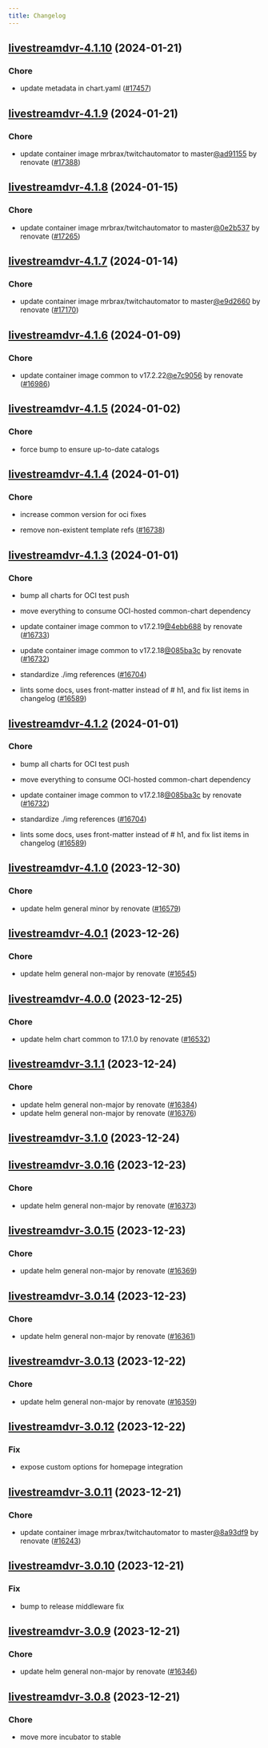 ```yaml
---
title: Changelog
---
```




## [livestreamdvr-4.1.10](https://github.com/truecharts/charts/compare/livestreamdvr-4.1.9...livestreamdvr-4.1.10) (2024-01-21)

### Chore



- update metadata in chart.yaml ([#17457](https://github.com/truecharts/charts/issues/17457))


## [livestreamdvr-4.1.9](https://github.com/truecharts/charts/compare/livestreamdvr-4.1.8...livestreamdvr-4.1.9) (2024-01-21)

### Chore



- update container image mrbrax/twitchautomator to master[@ad91155](https://github.com/ad91155) by renovate ([#17388](https://github.com/truecharts/charts/issues/17388))


## [livestreamdvr-4.1.8](https://github.com/truecharts/charts/compare/livestreamdvr-4.1.7...livestreamdvr-4.1.8) (2024-01-15)

### Chore



- update container image mrbrax/twitchautomator to master[@0e2b537](https://github.com/0e2b537) by renovate ([#17265](https://github.com/truecharts/charts/issues/17265))


## [livestreamdvr-4.1.7](https://github.com/truecharts/charts/compare/livestreamdvr-4.1.6...livestreamdvr-4.1.7) (2024-01-14)

### Chore



- update container image mrbrax/twitchautomator to master[@e9d2660](https://github.com/e9d2660) by renovate ([#17170](https://github.com/truecharts/charts/issues/17170))




## [livestreamdvr-4.1.6](https://github.com/truecharts/charts/compare/livestreamdvr-4.1.5...livestreamdvr-4.1.6) (2024-01-09)

### Chore



- update container image common to v17.2.22[@e7c9056](https://github.com/e7c9056) by renovate ([#16986](https://github.com/truecharts/charts/issues/16986))


## [livestreamdvr-4.1.5](https://github.com/truecharts/charts/compare/livestreamdvr-4.1.4...livestreamdvr-4.1.5) (2024-01-02)

### Chore



- force bump to ensure up-to-date catalogs


## [livestreamdvr-4.1.4](https://github.com/truecharts/charts/compare/livestreamdvr-4.1.3...livestreamdvr-4.1.4) (2024-01-01)

### Chore



- increase common version for oci fixes

- remove non-existent template refs ([#16738](https://github.com/truecharts/charts/issues/16738))


## [livestreamdvr-4.1.3](https://github.com/truecharts/charts/compare/livestreamdvr-4.1.0...livestreamdvr-4.1.3) (2024-01-01)

### Chore



- bump all charts for OCI test push

- move everything to consume OCI-hosted common-chart dependency

- update container image common to v17.2.19[@4ebb688](https://github.com/4ebb688) by renovate ([#16733](https://github.com/truecharts/charts/issues/16733))

- update container image common to v17.2.18[@085ba3c](https://github.com/085ba3c) by renovate ([#16732](https://github.com/truecharts/charts/issues/16732))

- standardize ./img references ([#16704](https://github.com/truecharts/charts/issues/16704))

- lints some docs, uses front-matter instead of # h1, and fix list items in changelog ([#16589](https://github.com/truecharts/charts/issues/16589))


## [livestreamdvr-4.1.2](https://github.com/truecharts/charts/compare/livestreamdvr-4.1.0...livestreamdvr-4.1.2) (2024-01-01)

### Chore



- bump all charts for OCI test push

- move everything to consume OCI-hosted common-chart dependency

- update container image common to v17.2.18[@085ba3c](https://github.com/085ba3c) by renovate ([#16732](https://github.com/truecharts/charts/issues/16732))

- standardize ./img references ([#16704](https://github.com/truecharts/charts/issues/16704))

- lints some docs, uses front-matter instead of # h1, and fix list items in changelog ([#16589](https://github.com/truecharts/charts/issues/16589))
## [livestreamdvr-4.1.0](https://github.com/truecharts/charts/compare/livestreamdvr-4.0.1...livestreamdvr-4.1.0) (2023-12-30)

### Chore

- update helm general minor by renovate ([#16579](https://github.com/truecharts/charts/issues/16579))

## [livestreamdvr-4.0.1](https://github.com/truecharts/charts/compare/livestreamdvr-4.0.0...livestreamdvr-4.0.1) (2023-12-26)

### Chore

- update helm general non-major by renovate ([#16545](https://github.com/truecharts/charts/issues/16545))

## [livestreamdvr-4.0.0](https://github.com/truecharts/charts/compare/livestreamdvr-3.1.1...livestreamdvr-4.0.0) (2023-12-25)

### Chore

- update helm chart common to 17.1.0 by renovate ([#16532](https://github.com/truecharts/charts/issues/16532))

## [livestreamdvr-3.1.1](https://github.com/truecharts/charts/compare/livestreamdvr-3.1.0...livestreamdvr-3.1.1) (2023-12-24)

### Chore

- update helm general non-major by renovate ([#16384](https://github.com/truecharts/charts/issues/16384))
- update helm general non-major by renovate ([#16376](https://github.com/truecharts/charts/issues/16376))

## [livestreamdvr-3.1.0](https://github.com/truecharts/charts/compare/livestreamdvr-3.0.16...livestreamdvr-3.1.0) (2023-12-24)

## [livestreamdvr-3.0.16](https://github.com/truecharts/charts/compare/livestreamdvr-3.0.15...livestreamdvr-3.0.16) (2023-12-23)

### Chore

- update helm general non-major by renovate ([#16373](https://github.com/truecharts/charts/issues/16373))

## [livestreamdvr-3.0.15](https://github.com/truecharts/charts/compare/livestreamdvr-3.0.14...livestreamdvr-3.0.15) (2023-12-23)

### Chore

- update helm general non-major by renovate ([#16369](https://github.com/truecharts/charts/issues/16369))

## [livestreamdvr-3.0.14](https://github.com/truecharts/charts/compare/livestreamdvr-3.0.13...livestreamdvr-3.0.14) (2023-12-23)

### Chore

- update helm general non-major by renovate ([#16361](https://github.com/truecharts/charts/issues/16361))

## [livestreamdvr-3.0.13](https://github.com/truecharts/charts/compare/livestreamdvr-3.0.12...livestreamdvr-3.0.13) (2023-12-22)

### Chore

- update helm general non-major by renovate ([#16359](https://github.com/truecharts/charts/issues/16359))

## [livestreamdvr-3.0.12](https://github.com/truecharts/charts/compare/livestreamdvr-3.0.11...livestreamdvr-3.0.12) (2023-12-22)

### Fix

- expose custom options for homepage integration

## [livestreamdvr-3.0.11](https://github.com/truecharts/charts/compare/livestreamdvr-3.0.10...livestreamdvr-3.0.11) (2023-12-21)

### Chore

- update container image mrbrax/twitchautomator to master[@8a93df9](https://github.com/8a93df9) by renovate ([#16243](https://github.com/truecharts/charts/issues/16243))

## [livestreamdvr-3.0.10](https://github.com/truecharts/charts/compare/livestreamdvr-3.0.9...livestreamdvr-3.0.10) (2023-12-21)

### Fix

- bump to release middleware fix

## [livestreamdvr-3.0.9](https://github.com/truecharts/charts/compare/livestreamdvr-3.0.8...livestreamdvr-3.0.9) (2023-12-21)

### Chore

- update helm general non-major by renovate ([#16346](https://github.com/truecharts/charts/issues/16346))

## [livestreamdvr-3.0.8](https://github.com/truecharts/charts/compare/livestreamdvr-3.0.7...livestreamdvr-3.0.8) (2023-12-21)

### Chore

- move more incubator to stable
